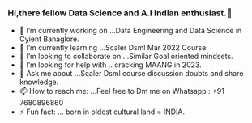 ### Hi,there fellow Data Science and A.I Indian enthusiast.👋
- 🔭 I’m currently working on ...Data Engineering and Data Science in Cyient Banaglore.
- 🌱 I’m currently learning ...Scaler Dsml Mar 2022 Course.
- 👯 I’m looking to collaborate on ...Similar Goal oriented mindsets.
- 🤔 I’m looking for help with .. cracking MAANG in 2023.
- 💬 Ask me about ...Scaler Dsml course discussion doubts and share knowledge.
- 📫 How to reach me: ...Feel free to  Dm me on Whatsapp : +91 7680896860
- ⚡ Fun fact: ... born in oldest cultural land = INDIA.


